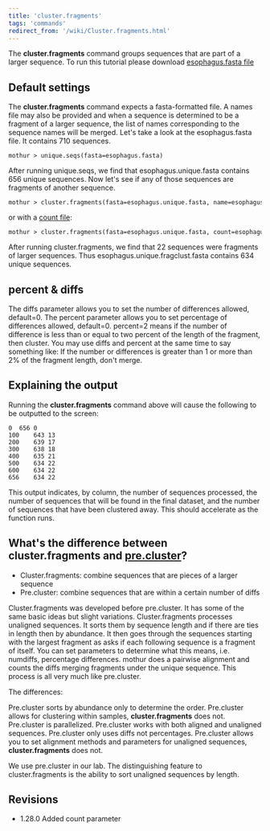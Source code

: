 ```yaml
---
title: 'cluster.fragments'
tags: 'commands'
redirect_from: '/wiki/Cluster.fragments.html'
---
```

The **cluster.fragments** command groups
sequences that are part of a larger sequence. To run this tutorial
please download [ esophagus.fasta
file](https://mothur.s3.us-east-2.amazonaws.com/wiki/esophagus.fasta.zip)

## Default settings

The **cluster.fragments** command expects a fasta-formatted file. A names
file may also be provided and when a sequence is determined to be a
fragment of a larger sequence, the list of names corresponding to the
sequence names will be merged. Let's take a look at the esophagus.fasta
file. It contains 710 sequences.

    mothur > unique.seqs(fasta=esophagus.fasta)

After running unique.seqs, we find that esophagus.unique.fasta contains
656 unique sequences. Now let's see if any of those sequences are
fragments of another sequence.

    mothur > cluster.fragments(fasta=esophagus.unique.fasta, name=esophagus.names)

or with a [ count file](Count_File):

    mothur > cluster.fragments(fasta=esophagus.unique.fasta, count=esophagus.count_table)

After running cluster.fragments, we find that 22 sequences were
fragments of larger sequences. Thus esophagus.unique.fragclust.fasta
contains 634 unique sequences.

## percent & diffs

The diffs parameter allows you to set the number of differences allowed,
default=0. The percent parameter allows you to set percentage of
differences allowed, default=0. percent=2 means if the number of
difference is less than or equal to two percent of the length of the
fragment, then cluster. You may use diffs and percent at the same time
to say something like: If the number or differences is greater than 1 or
more than 2% of the fragment length, don't merge.

## Explaining the output

Running the **cluster.fragments** command above will cause the following to
be outputted to the screen:

    0  656 0
    100    643 13
    200    639 17
    300    638 18
    400    635 21
    500    634 22
    600    634 22
    656    634 22

This output indicates, by column, the number of sequences processed, the
number of sequences that will be found in the final dataset, and the
number of sequences that have been clustered away. This should
accelerate as the function runs.

## What's the difference between **cluster.fragments** and [pre.cluster](pre.cluster)?

-   Cluster.fragments: combine sequences that are pieces of a larger
    sequence
-   Pre.cluster: combine sequences that are within a certain number of
    diffs

Cluster.fragments was developed before pre.cluster. It has some of the
same basic ideas but slight variations. Cluster.fragments processes
unaligned sequences. It sorts them by sequence length and if there are
ties in length then by abundance. It then goes through the sequences
starting with the largest fragment as asks if each following sequence is
a fragment of itself. You can set parameters to determine what this
means, i.e. numdiffs, percentage differences. mothur does a pairwise
alignment and counts the diffs merging fragments under the unique
sequence. This process is all very much like pre.cluster.

The differences:

Pre.cluster sorts by abundance only to determine the order. Pre.cluster
allows for clustering within samples, **cluster.fragments** does not.
Pre.cluster is parallelized. Pre.cluster works with both aligned and
unaligned sequences. Pre.cluster only uses diffs not percentages.
Pre.cluster allows you to set alignment methods and parameters for
unaligned sequences, **cluster.fragments** does not.

We use pre.cluster in our lab. The distinguishing feature to
cluster.fragments is the ability to sort unaligned sequences by length.

## Revisions

-   1.28.0 Added count parameter


